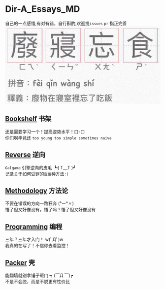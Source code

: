 # Dir-A_Essays_MD
自己的一点感悟,有对有错，自行斟酌,欢迎提`issues` `pr` 指正完善
![](README.jpeg)

## [Bookshelf](Bookshelf) 书架 
还是需要学习一个！提高姿势水平！口-口  
你们啊毕竟还 `too young too simple sometimes naive`   

## [Reverse](Reverse) 逆向
`Galgame` 引擎逆向的皮毛 ┗( T﹏T )┛  
记录关于如何受罪的`壹佰`种方法`:)`


## [Methodology](Methodology) 方法论
不要在错误的方向一路狂奔 (°ー°〃)  
悟了但又好像没有，悟了吗？悟了但又好像没有  


## [Programming](Programming) 编程
三年？三年才入门！ w(ﾟДﾟ)w  
我真的在写了！不信你去看监控！  


## [Packer](Packer) 壳
能翻墙就别拿锤子砸门  ┑(￣Д ￣)┍    
不是不会脱，而是不脱更有性价比  

